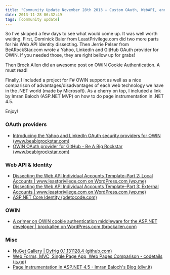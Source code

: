 ```yaml
---
title: "Community Update November 28th 2013 – Custom OAuth, WebAPI, and more"
date: 2013-11-28 06:32:49
tags: [community update]
---
```


So I’ve skipped a few days to see what would come up. It was well worth waiting. First, Dominick Baier from LeastPrivilege.com did two more parts for his Web API Identity dissecting. Then Jerrie Pelser from BeARockStar.com wrote a Yahoo, LinkedIn and GitHub OAuth provider for OWIN. If you needed those, they are right bellow up for grabs!

Then Brock Allen did an awesome post on OWIN Cookie Authentication. A must read!

Finally, I included a project for F# OWIN support as well as a nice comparison of advantages/disadvantages of each web technology we have in the .NET world (made by Microsoft). As a cherry on top, I included a link by Imran Baloch (ASP.NET MVP) on how to do page instrumentation in .NET 4.5\. 

Enjoy!

### OAuth providers

*   [Introducing the Yahoo and LinkedIn OAuth security providers for OWIN (www.beabigrockstar.com)](http://www.beabigrockstar.com/introducing-the-yahoo-linkedin-oauth-security-providers-for-owin/)
*   [OWIN OAuth provider for GitHub - Be A Big Rockstar (www.beabigrockstar.com)](http://www.beabigrockstar.com/owin-oauth-provider-github/) 

### Web API &amp; Identity

*   [Dissecting the Web API Individual Accounts Template–Part 2: Local Accounts | www.leastprivilege.com on WordPress.com (wp.me)](http://wp.me/p2qZvF-qp)
*   [Dissecting the Web API Individual Accounts Template–Part 3: External Accounts | www.leastprivilege.com on WordPress.com (wp.me)](http://wp.me/p2qZvF-qr)
*   [ASP.NET Core Identity (odetocode.com)](http://odetocode.com/blogs/scott/archive/2013/11/25/asp-net-core-identity.aspx) 

### OWIN

*   [A primer on OWIN cookie authentication middleware for the ASP.NET developer | brockallen on WordPress.com (brockallen.com)](http://brockallen.com/2013/10/24/a-primer-on-owin-cookie-authentication-middleware-for-the-asp-net-developer/) 

### Misc

*   [NuGet Gallery | Dyfrig 0.1.131128.4 (github.com)](https://github.com/panesofglass/dyfrig)
*   [Web Forms, MVC, Single Page App, Web Pages Comparison - codetails (is.gd)](http://is.gd/aLFVMY)
*   [Page Instrumentation in ASP.NET 4.5 - Imran Baloch's Blog (dlvr.it)](http://dlvr.it/4PNSnH)